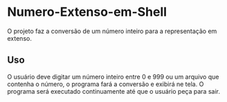 # Numero-Extenso-em-Shell

O projeto faz a conversão de um número inteiro para a representação em extenso.

## Uso

O usuário deve digitar um número inteiro entre 0 e 999 ou um arquivo que contenha o número, o programa fará a conversão e exibirá ne tela.
O programa será executado continuamente até que o usuário peça para sair.
